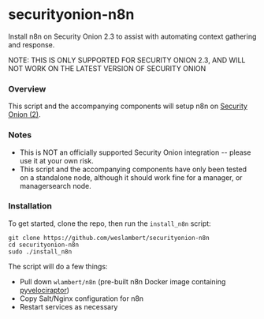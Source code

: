# securityonion-n8n
Install n8n on Security Onion 2.3 to assist with automating context gathering and response.

NOTE: THIS IS ONLY SUPPORTED FOR SECURITY ONION 2.3, AND WILL NOT WORK ON THE LATEST VERSION OF SECURITY ONION

### Overview
This script and the accompanying components will setup n8n on [Security Onion (2)](https://github.com/Security-Onion-Solutions/securityonion).

### Notes
- This is NOT an officially supported Security Onion integration -- please use it at your own risk.
- This script and the accompanying components have only been tested on a standalone node, although it should work fine for a manager, or managersearch node.

### Installation
To get started, clone the repo, then run the `install_n8n` script:

```
git clone https://github.com/weslambert/securityonion-n8n    
cd securityonion-n8n  
sudo ./install_n8n
```
The script will do a few things:

- Pull down `wlambert/n8n` (pre-built n8n Docker image containing [pyvelociraptor](https://github.com/Velocidex/pyvelociraptor))
- Copy Salt/Nginx configuration for n8n
- Restart services as necessary
